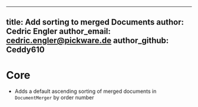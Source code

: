 ---
 title: Add sorting to merged Documents
 author: Cedric Engler
 author_email: cedric.engler@pickware.de
 author_github: Ceddy610
 ---
 # Core
 * Adds a default ascending sorting of merged documents in `DocumentMerger` by order number
